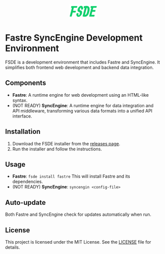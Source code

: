 <p align="center">
  <img src="./fsde.png" height="50" />
</p>

# Fastre SyncEngine Development Environment

FSDE is a development environment that includes Fastre and SyncEngine. It simplifies both frontend web development and backend data integration.

## Components

- **Fastre**: A runtime engine for web development using an HTML-like syntax.
- (NOT READY) **SyncEngine**: A runtime engine for data integration and API middleware, transforming various data formats into a unified API interface.

## Installation

1. Download the FSDE installer from the [releases page](https://github.com/your-repo/releases).
2. Run the installer and follow the instructions.

## Usage

- **Fastre**: `fsde install fastre` This will install Fastre and its dependencies.
- (NOT READY) **SyncEngine**: `syncengin <config-file>`

## Auto-update

Both Fastre and SyncEngine check for updates automatically when run.

## License

This project is licensed under the MIT License. See the [LICENSE](LICENSE) file for details.
